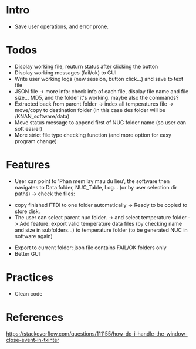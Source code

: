 # Intro
+ Save user operations, and error prone.
# Todos
- Display working file, reuturn status after clicking the button
- Display working messages (fail/ok) to GUI
- Write user working logs (new session, button click...) and save to text file
- JSON file -> more info: check info of each file, display file name and file size... MD5, and the folder it's working. maybe also the commands?
- Extracted back from parent folder -> index all temperatures file -> move/copy to destination folder (in this case des folder will be /KNAN_software/data)
- Move status message to append first of NUC folder name (so user can soft easier)
- More strict file type checking function (and more option for easy program change)
# Features
- User can point to 'Phan mem lay mau du lieu', the software then navigates to Data folder, NUC_Table, Log... (or by user selection dir paths) -> check the files:
+ copy finished FTDI to one folder automatically -> Ready to be copied to store disk.
+ The user can select parent nuc folder. -> and select temperature folder -> Add feature: export valid temperature data files (by checking name and size in subfolders...) to temperature folder (to be generated NUC in software again)
- Export to current folder: json file contains FAIL/OK folders only
- Better GUI
# Practices
- Clean code
# References
https://stackoverflow.com/questions/111155/how-do-i-handle-the-window-close-event-in-tkinter